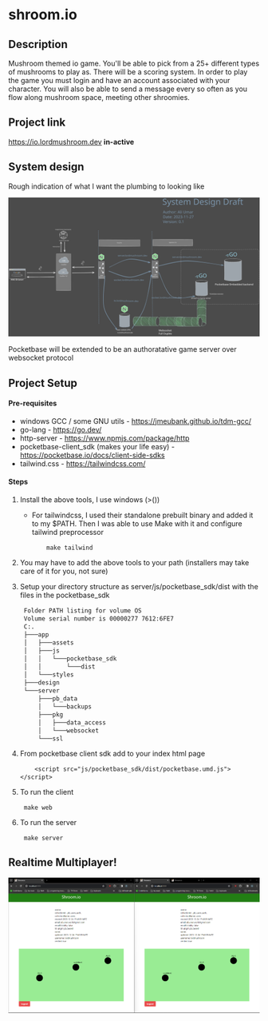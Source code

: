 # shroom.io
## Description
Mushroom themed io game. You'll be able to pick from a 25+ different types of mushrooms to play as. There will be a scoring system. In order to play the game you must login and have an account associated with your character. You will also be able to send a message every so often as you flow along mushroom space, meeting other shroomies.

## Project link
https://io.lordmushroom.dev **in-active**


## System design
Rough indication of what I want the plumbing to looking like

![alt text](design/system_designv0.1.svg "design")

Pocketbase will be extended to be an authoratative game server over websocket protocol

## Project Setup 

#### Pre-requisites
- windows GCC / some GNU utils - https://jmeubank.github.io/tdm-gcc/
- go-lang - https://go.dev/
- http-server - https://www.npmjs.com/package/http
- pocketbase-client_sdk (makes your life easy) - https://pocketbase.io/docs/client-side-sdks
- tailwind.css - https://tailwindcss.com/

#### Steps

1. Install the above tools, I use windows (>()) 
   - For tailwindcss, I used their standalone prebuilt binary and added it to my $PATH. Then I was able to use Make with it and configure tailwind preprocessor
        ```
            make tailwind 
        ```

2. You may have to add the above tools to your path (installers may take care of it for you, not sure)
3. Setup your directory structure as server/js/pocketbase_sdk/dist with the files in the pocketbase_sdk

   ```
    Folder PATH listing for volume OS
    Volume serial number is 00000277 7612:6FE7
    C:.
    ├───app
    │   ├───assets
    │   ├───js
    │   │   └───pocketbase_sdk
    │   │       └───dist
    │   └───styles
    ├───design
    └───server
        ├───pb_data
        │   └───backups
        ├───pkg
        │   ├───data_access
        │   └───websocket
        └───ssl
   ```
4. From pocketbase client sdk add to your index html page

    ```
        <script src="js/pocketbase_sdk/dist/pocketbase.umd.js"></script>
    ```

5. To run the client
   
        make web

6. To run the server
   
        make server


## Realtime Multiplayer!
![Progress picture of the multiplayer](design/progress/prog-2023-11-27-1835.png)
